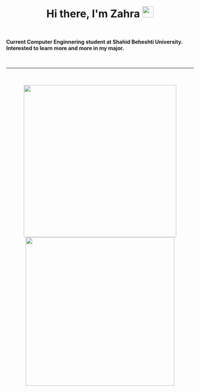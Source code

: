 <p>
  <h1 align="center"><b>Hi there, I'm Zahra <img src="https://docs.google.com/uc?export=download&id=166Ecq6uBl61U14OUlkHOHIBv2ArKoumJ" alt="" width="30"></h1>
</p>
<br />

<p>Current Computer Enginnering student at Shahid Beheshti University. Interested to learn more and more in my major.</p>
<br />

---

<br />
<p align="center">
  
<img src="https://github-readme-stats.vercel.app/api?username=zkhotanlou&theme=radical&show_icons=true" width="410"/>
<img src="https://github-readme-stats.vercel.app/api/top-langs/?username=zkhotanlou&layout=compact&theme=radical" width="400" />
  
</p>

